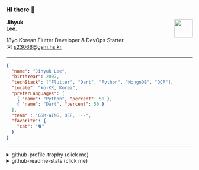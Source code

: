 ### Hi there 👋
<img src="https://github.githubassets.com/images/mona-loading-default.gif" width="50px" align="right">
</a>

**Jihyuk\
Lee.**

18yo Korean Flutter Developer & DevOps Starter.\
✉️ <s23066@gsm.hs.kr>

---

```json
{
  "name": "Jihyuk Lee",
  "birthYear": 2007,
  "techStack": ["Flutter", "Dart", "Python", "MongoDB", "OCP"],
  "locale": "ko-KR, Korea",
  "preferLanguages": [
    { "name": "Python", "percent": 50 },
    { "name": "Dart", "percent": 50 }
  ],
  "team" : "GSM-AING, DEF, ···",
  "favorite": {
    "cat": "🐈"
  }
}
```
---
<details>
  <summary>github-profile-trophy (click me)</summary>
  
![](https://github-profile-trophy.vercel.app/?username=withJihyuk&row=1&column=8&theme=nord)
  
</details>
<details>
  <summary>github-readme-stats (click me)</summary>
  
<!--START_SECTION:waka-->
![Code Time](http://img.shields.io/badge/Code%20Time-524%20hrs%2039%20mins-blue)

![Lines of code](https://img.shields.io/badge/%EC%A0%80%EB%8A%94%20%EC%97%AC%ED%83%9C%EA%B9%8C%EC%A7%80%20-420.3%20thousand%20%EC%A4%84%EC%9D%98%20%EC%BD%94%EB%93%9C%EB%A5%BC%20%EC%9E%91%EC%84%B1%ED%96%88%EC%96%B4%EC%9A%94.-blue)

**저는 저녁형 인간이에요. 🦉** 

```text
🌞 아침                     189 commits         ████░░░░░░░░░░░░░░░░░░░░░   14.00 % 
🌆 낮　                     447 commits         ████████░░░░░░░░░░░░░░░░░   33.11 % 
🌃 저녁                     528 commits         ██████████░░░░░░░░░░░░░░░   39.11 % 
🌙 밤　                     186 commits         ███░░░░░░░░░░░░░░░░░░░░░░   13.78 % 
```


📊 **저는 이번주를 이렇게 시간을 보냈어요.** 

```text
🕑︎ Timezone: Asia/Seoul

💬 프로그래밍 언어들: 
Dart                     3 hrs 59 mins       ████████████████████░░░░░   79.03 % 
HTML                     32 mins             ███░░░░░░░░░░░░░░░░░░░░░░   10.71 % 
YAML                     17 mins             █░░░░░░░░░░░░░░░░░░░░░░░░   05.90 % 
Kotlin                   9 mins              █░░░░░░░░░░░░░░░░░░░░░░░░   03.19 % 
Markdown                 2 mins              ░░░░░░░░░░░░░░░░░░░░░░░░░   00.87 % 

🔥 에디터들: 
VS Code                  3 hrs 35 mins       ██████████████████░░░░░░░   71.19 % 
Android Studio           1 hr 27 mins        ███████░░░░░░░░░░░░░░░░░░   28.81 % 

💻 운영 체제들: 
Mac                      5 hrs 2 mins        █████████████████████████   100.00 % 
```


 Last Updated on 07/10/2024 18:47:14 UTC
<!--END_SECTION:waka-->

</details>

</div>

